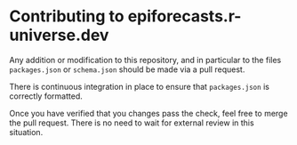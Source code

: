 # Contributing to epiforecasts.r-universe.dev

Any addition or modification to this repository, and in particular to the
files `packages.json` or `schema.json` should be made via a pull request.

There is continuous integration in place to ensure that `packages.json` is 
correctly formatted.

Once you have verified that you changes pass the check, feel free to merge the 
pull request. There is no need to wait for external review in this situation.
